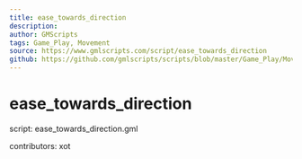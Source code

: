 ```yaml
---
title: ease_towards_direction
description: 
author: GMScripts
tags: Game_Play, Movement
source: https://www.gmlscripts.com/script/ease_towards_direction
github: https://github.com/gmlscripts/scripts/blob/master/Game_Play/Movement/ease_towards_direction.gml
---
```


ease_towards_direction
======================

script: ease_towards_direction.gml

contributors: xot
